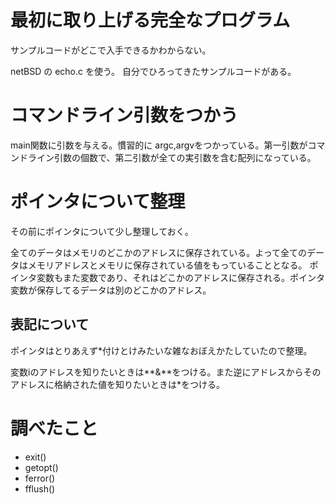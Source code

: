 最初に取り上げる完全なプログラム
================================

サンプルコードがどこで入手できるかわからない。

netBSD の echo.c を使う。
自分でひろってきたサンプルコードがある。

# コマンドライン引数をつかう
main関数に引数を与える。慣習的に argc,argvをつかっている。第一引数がコマンドライン引数の個数で、第二引数が全ての実引数を含む配列になっている。

# ポインタについて整理
その前にポインタについて少し整理しておく。

全てのデータはメモリのどこかのアドレスに保存されている。よって全てのデータはメモリアドレスとメモリに保存されている値をもっていることとなる。
ポインタ変数もまた変数であり、それはどこかのアドレスに保存される。ポインタ変数が保存してるデータは別のどこかのアドレス。

## 表記について
ポインタはとりあえず*付けとけみたいな雑なおぼえかたしていたので整理。

変数iのアドレスを知りたいときは**&**をつける。また逆にアドレスからそのアドレスに格納された値を知りたいときは*をつける。

# 調べたこと

* exit()
* getopt()
* ferror()
* fflush()

